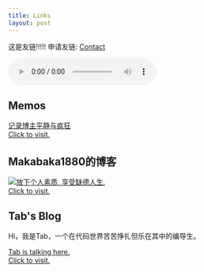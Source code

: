 ```yaml
---
title: Links
layout: post
---
```


这是友链!!!!! 申请友链:  [Contact](/pages/contact/)

<audio title="雨落花开 - WillYoga王颢霖,欧阳潇枫.mp3" controls src="https://nas-alist.itedev.com/d/blog/9a5e1d5f77f948fbaa563bd899f255f6.mp3" ></audio>


## Memos
[记录博主平静与疯狂<br />Click to visit.](https://memos.itedev.com/)

## Makabaka1880的博客
[![放下个人素质, 享受缺德人生.](https://makabaka1880.xyz/assets/Hero.webp)<br />Click to visit.](https://makabaka1880.xyz/)

##  Tab's Blog
Hi，我是Tab，一个在代码世界苦苦挣扎但乐在其中的编导生。

[Tab is talking here.<br />Click to visit.](https://tabyion.github.io/)
